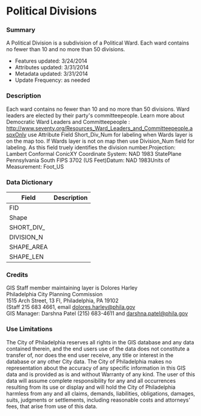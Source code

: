 # Political Divisions

### Summary  

A Political Division is a subdivision of a Political Ward. Each ward contains no fewer than 10 and no more than 50 divisions.   
  
- Features updated:  3/24/2014  
- Attributes updated: 3/31/2014  
- Metadata updated:  3/31/2014  
- Update Frequency: as needed  


### Description  

Each ward contains no fewer than 10 and no more than 50 divisions. Ward leaders are elected by their party's committeepeople. Learn more about Democratic Ward Leaders and Committeepeople : http://www.seventy.org/Resources_Ward_Leaders_and_Committeepeople.aspxOnly use Attribute Field Short_Div_Num for labeling when Wards layer is on the map too. If Wards layer is not on map then use Division_Num field for labeling. As this field truely identifies the division number.Projection: Lambert Conformal ConicXY Coordinate System: NAD 1983 StatePlane Pennsylvania South FIPS 3702 (US Feet)Datum: NAD 1983Units of Measurement: Foot_US  

### Data Dictionary

| Field | Description  
| ----- | :----------:  
| FID |  
| Shape |  
| SHORT_DIV_ |  
| DIVISION_N |  
| SHAPE_AREA |  
| SHAPE_LEN |  


### Credits  

GIS Staff member maintaining layer is Dolores Harley  
Philadelphia City Planning Commission  
1515 Arch Street, 13 Fl, Philadelphia, PA  19102  
(Staff   215 683 4661, email dolores.harley@phila.gov   
GIS Manager: Darshna Patel (215) 683-4611 and darshna.patel@phila.gov  


### Use Limitations  

The City of Philadelphia reserves all rights in the GIS database and any data contained therein, and the end users use of the data does not constitute a transfer of, nor does the end user receive, any title or interest in the database or any other City data. The City of Philadelphia makes no representation about the accuracy of any specific information in this GIS data and is provided as is and without Warranty of any kind. The user of this data will assume complete responsibility for any and all occurrences resulting from its use or display and will hold the City of Philadelphia harmless from any and all claims, demands, liabilities, obligations, damages, suits, judgments or settlements, including reasonable costs and attorneys' fees, that arise from use of this data.